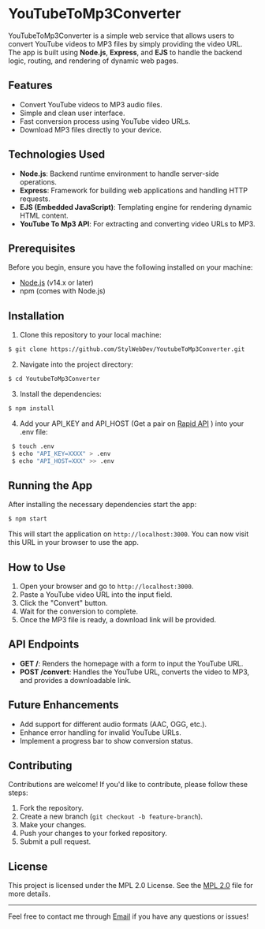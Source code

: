 
# YouTubeToMp3Converter

YouTubeToMp3Converter is a simple web service that allows users to convert YouTube videos to MP3 files by simply providing the video URL. The app is built using **Node.js**, **Express**, and **EJS** to handle the backend logic, routing, and rendering of dynamic web pages.

## Features

- Convert YouTube videos to MP3 audio files.
- Simple and clean user interface.
- Fast conversion process using YouTube video URLs.
- Download MP3 files directly to your device.

## Technologies Used

- **Node.js**: Backend runtime environment to handle server-side operations.
- **Express**: Framework for building web applications and handling HTTP requests.
- **EJS (Embedded JavaScript)**: Templating engine for rendering dynamic HTML content.
- **YouTube To Mp3 API**: For extracting and converting video URLs to MP3.

## Prerequisites

Before you begin, ensure you have the following installed on your machine:

- [Node.js](https://nodejs.org/en/download/) (v14.x or later)
- npm (comes with Node.js)

## Installation

1. Clone this repository to your local machine:

```bash
$ git clone https://github.com/StylWebDev/YoutubeToMp3Converter.git
```

2. Navigate into the project directory:

```bash
$ cd YoutubeToMp3Converter
```

3. Install the dependencies:

```bash
$ npm install
```
4.  Add your API_KEY and API_HOST (Get a pair on [Rapid API](https://rapidapi.com/ytjar/api/youtube-mp36) ) into your .env file:
```bash
 $ touch .env
 $ echo "API_KEY=XXXX" > .env
 $ echo "API_HOST=XXX" >> .env 
```

## Running the App


After installing the necessary dependencies start the app:

```bash
$ npm start
```

This will start the application on `http://localhost:3000`. You can now visit this URL in your browser to use the app.

## How to Use

1. Open your browser and go to `http://localhost:3000`.
2. Paste a YouTube video URL into the input field.
3. Click the "Convert" button.
4. Wait for the conversion to complete.
5. Once the MP3 file is ready, a download link will be provided.

## API Endpoints

- **GET /**: Renders the homepage with a form to input the YouTube URL.
- **POST /convert**: Handles the YouTube URL, converts the video to MP3, and provides a downloadable link.


## Future Enhancements

- Add support for different audio formats (AAC, OGG, etc.).
- Enhance error handling for invalid YouTube URLs.
- Implement a progress bar to show conversion status.

## Contributing

Contributions are welcome! If you'd like to contribute, please follow these steps:

1. Fork the repository.
2. Create a new branch (`git checkout -b feature-branch`).
3. Make your changes.
4. Push your changes to your forked repository.
5. Submit a pull request.

## License

This project is licensed under the MPL 2.0 License. See the [MPL 2.0](https://www.mozilla.org/en-US/MPL/2.0/) file for more details.

---

Feel free to contact me through  <a href="mailto:stylsbot@gmail.com">Email</a> if you have any questions or issues!

